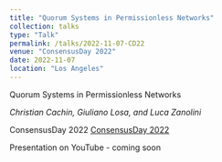 ```yaml
---
title: "Quorum Systems in Permissionless Networks"
collection: talks
type: "Talk"
permalink: /talks/2022-11-07-CD22
venue: "ConsensusDay 2022"
date: 2022-11-07
location: "Los Angeles"
---
```


Quorum Systems in Permissionless Networks

_Christian Cachin, Giuliano Losa, and Luca Zanolini_

ConsensusDay 2022
 [ConsensusDay 2022](https://research.protocol.ai/sites/consensusday22/)

Presentation on YouTube - coming soon

